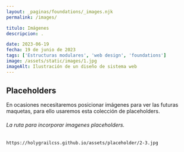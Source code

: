 ```yaml
---
layout: _paginas/foundations/_images.njk
permalink: /images/

titulo: Imágenes
descripcion: .

date: 2023-06-19
fecha: 19 de junio de 2023
tags: ['Estructuras modulares', 'web design', 'foundations']
image: /assets/static/images/1.jpg
imageAlt: Ilustración de un diseño de sistema web
---
```


## Placeholders

En ocasiones necesitaremos posicionar imágenes para ver las futuras maquetas, para ello usaremos esta colección de placeholders.

###### La ruta para incorporar imagenes placeholders.

```
https://holygrailcss.github.io/assets/placeholder/2-3.jpg
```
